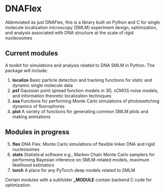 # DNAFlex

Abbreviated as just DNAFlex, this is a library built on Python and C for single molecule localization microscopy (SMLM) experiment design, optimization, and analysis associated with DNA structure at the scale of rigid nucleosomes

## Current modules

A toolkit for simulations and analysis related to DNA SMLM in Python. The package will include: 

1. **localize** Basic particle detection and tracking functions for static and dynamic single molecule data
2. **psf** Gaussian point spread function models in 3D, sCMOS noise models, and information theoretic localization techniques
3. **ssa** Functions for performing Monte Carlo simulations of photoswitching dynamics of fluorophores
4. **plot** A variety of functions for generating common SMLM plots and making animations

## Modules in progress

5. **flex** DNA Flex: Monte Carlo simulations of flexible linker DNA and rigid nucleosomes
6. **stats** Statistical software e.g., Markov Chain Monte Carlo samplers for performing Bayesian inference on SMLM-related models, maximum likelihood estimators
7. **torch** A place for any PyTorch deep models related to SMLM

Certain modules with a subfolder **_MODULE** contain backend C code for optimization.
